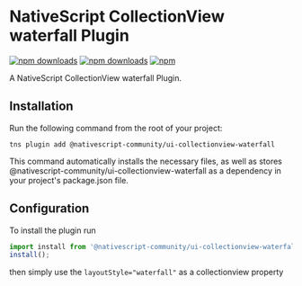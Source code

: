 # NativeScript CollectionView waterfall Plugin
[![npm downloads](https://img.shields.io/npm/dm/@nativescript-community/ui-collectionview-waterfall.svg)](https://www.npmjs.com/package/@nativescript-community/ui-collectionview-waterfall)
[![npm downloads](https://img.shields.io/npm/dt/@nativescript-community/ui-collectionview-waterfall.svg)](https://www.npmjs.com/package/@nativescript-community/ui-collectionview-waterfall)
[![npm](https://img.shields.io/npm/v/@nativescript-community/ui-collectionview-waterfall.svg)](https://www.npmjs.com/package/@nativescript-community/ui-collectionview-waterfall)

A NativeScript CollectionView waterfall Plugin.

## Installation
Run the following command from the root of your project:

`tns plugin add @nativescript-community/ui-collectionview-waterfall`

This command automatically installs the necessary files, as well as stores @nativescript-community/ui-collectionview-waterfall as a dependency in your project's package.json file.

## Configuration

To install the plugin run 
```typescript
import install from '@nativescript-community/ui-collectionview-waterfall';
install();
```

then simply use the `layoutStyle="waterfall"` as a collectionview property
